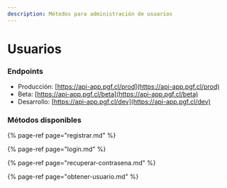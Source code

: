 ```yaml
---
description: Métodos para administración de usuarios
---
```


# Usuarios

### Endpoints

* Producción:  [https://api-app.pgf.cl/prod](https://api-app.pgf.cl/prod)
* Beta: [https://api-app.pgf.cl/beta](https://api-app.pgf.cl/beta)
* Desarrollo: [https://api-app.pgf.cl/dev](https://api-app.pgf.cl/dev)

### Métodos disponibles

{% page-ref page="registrar.md" %}

{% page-ref page="login.md" %}

{% page-ref page="recuperar-contrasena.md" %}

{% page-ref page="obtener-usuario.md" %}

